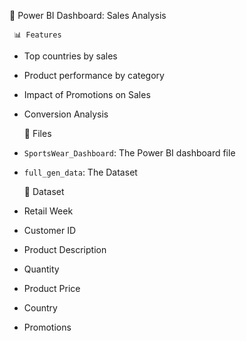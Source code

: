 🧠 Power BI Dashboard: Sales Analysis 

     📊 Features
     
   - Top countries by sales
   - Product performance by category
   - Impact of Promotions on Sales
   - Conversion Analysis
     
     📁 Files
     
   - `SportsWear_Dashboard`: The Power BI dashboard file
   - `full_gen_data`: The Dataset
     
     🧮 Dataset
     
   - Retail Week 
   - Customer ID
   - Product Description
   - Quantity
   - Product Price
   - Country
   - Promotions 
